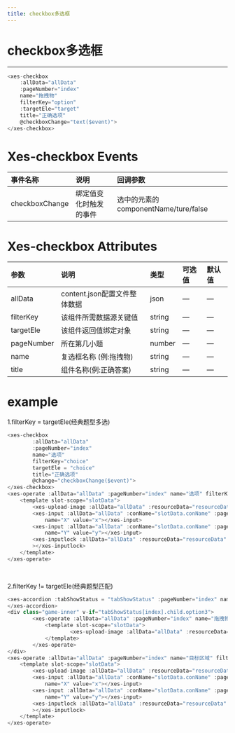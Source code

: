 ```yaml
---
title: checkbox多选框
---
```

# checkbox多选框
---
<xes-checkbox></xes-checkbox>

```js
<xes-checkbox
    :allData="allData" 
    :pageNumber="index" 
    name="拖拽物" 
    filterKey="option"
    :targetEle="target"
    title="正确选项"
    @checkboxChange="text($event)">
</xes-checkbox>
```
# Xes-checkbox Events
事件名称|说明|回调参数
:--|:--|:--
checkboxChange|绑定值变化时触发的事件|选中的元素的componentName/ture/false

# Xes-checkbox Attributes
参数        |说明                         |类型            |可选值|默认值
:---------  |:-------------------------- |:--             |:--  |:--
allData     |content.json配置⽂件整体数据   |json            |—     |—
filterKey |该组件所需数据源关键值        |string          |—	   |—	
targetEle |该组件返回值绑定对象     |string          |—	   |—	
pageNumber  |所在第几⼩题                 |number   |—	    |—
name        |复选框名称 (例:拖拽物)                  |string          |—	    |—
title       |组件名称(例:正确答案)                     |string          |—	    |—	

# example
1.filterKey = targetEle(经典题型多选)
```js
<xes-checkbox 
        :allData="allData" 
        :pageNumber="index" 
        name="选项" 
        filterKey="choice"
        targetEle = "choice"
        title="正确选项"
        @change="checkboxChange($event)">
</xes-checkbox>
<xes-operate :allData="allData" :pageNumber="index" name="选项" filterKey="choice">
    <template slot-scope="slotData">
        <xes-upload-image :allData="allData" :resourceData="resourceData" :conData="slotData.conData" :conName="slotData.conName" ></xes-upload-image>
        <xes-input :allData="allData" :conName="slotData.conName" :pageNumber ="index"  :conData="slotData.conData"
            name="X" value="x"></xes-input>
        <xes-input :allData="allData" :conName="slotData.conName" :pageNumber ="index"  :conData="slotData.conData"
            name="Y" value="y"></xes-input>
        <xes-inputlock :allData="allData" :resourceData="resourceData" :conName="slotData.conName"  :pageNumber ="index" :conData="slotData.conData"
        ></xes-inputlock>
    </template>
</xes-operate>

  
```
2.filterKey != targetEle(经典题型匹配)
```js
<xes-accordion :tabShowStatus = "tabShowStatus" :pageNumber="index" name ="拖拽物" refName="option3">   
</xes-accordion>
<div class="game-inner" v-if="tabShowStatus[index].child.option3">
        <xes-operate :allData="allData" :pageNumber="index" name="拖拽物" filterKey="drag">
            <template slot-scope="slotData">
                    <xes-upload-image :allData="allData" :resourceData="resourceData" :conData="slotData.conData" :conName="slotData.conName" ></xes-upload-image>
            </template>
        </xes-operate>
</div>
<xes-operate :allData="allData" :pageNumber="index" name="目标区域" filterKey="target">
    <template slot-scope="slotData">
        <xes-upload-image :allData="allData" :resourceData="resourceData" :conData="slotData.conData" :conName="slotData.conName" ></xes-upload-image>
        <xes-input :allData="allData" :conName="slotData.conName" :pageNumber ="index"  :conData="slotData.conData"
            name="X" value="x"></xes-input>
        <xes-input :allData="allData" :conName="slotData.conName" :pageNumber ="index"  :conData="slotData.conData"
            name="Y" value="y"></xes-input>
        <xes-inputlock :allData="allData" :resourceData="resourceData" :conName="slotData.conName"  :pageNumber ="index" :conData="slotData.conData"
        ></xes-inputlock>
    </template>
</xes-operate>
```